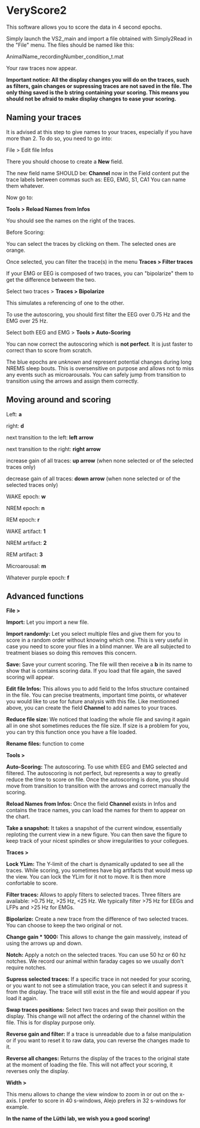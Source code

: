 # VeryScore2

This software allows you to score the data in 4 second epochs.

Simply launch the VS2_main and import a file obtained with Simply2Read in the "File" menu.
The files should be named like this:

AnimalName_recordingNumber_condition_t.mat

Your raw traces now appear.

**Important notice: All the display changes you will do on the traces, such as filters, gain changes or supressing traces are not saved in the file. The only thing saved is the b string containing your scoring. This means you should not be afraid to make display changes to ease your scoring.**

## Naming your traces
It is advised at this step to give names to your traces, especially if you have more than 2. To do so, you need to go into:

File > Edit file Infos

There you should choose to create a **New** field.

The new field name SHOULD be: **Channel**
now in the Field content put the trace labels between commas such as: EEG, EMG, S1, CA1
You can name them whatever.

Now go to:

**Tools > Reload Names from Infos**

You should see the names on the right of the traces.

Before Scoring:

You can select the traces by clicking on them. The selected ones are orange.

Once selected, you can filter the trace(s) in the menu **Traces > Filter traces**

If your EMG or EEG is composed of two traces, you can "bipolarize" them to get the difference betweem the two.

Select two traces > **Traces > Bipolarize**

This simulates a referencing of one to the other.

To use the autoscoring, you should first filter the EEG over 0.75 Hz and the EMG over 25 Hz.

Select both EEG and EMG > **Tools > Auto-Scoring**

You can now correct the autoscoring which is **not perfect**. It is just faster to correct than to score from scratch.

The blue epochs are _unknown_ and represent potential changes during long NREMS sleep bouts. This is oversensitive on purpose and allows not to miss any events such as microarousals. You can safely jump from transition to transition using the arrows and assign them correctly.


## Moving around and scoring

Left: **a**

right: **d**

next transition to the left: **left arrow**

next transition to the right: **right arrow**

increase gain of all traces: **up arrow** (when none selected or of the selected traces only)

decrease gain of all traces: **down arrow** (when none selected or of the selected traces only)

WAKE epoch: **w**

NREM epoch: **n**

REM epoch: **r**

WAKE artifact: **1**

NREM artifact: **2**

REM artifact: **3**

Microarousal: **m**

Whatever purple epoch: **f**

## Advanced functions

**File >**

**Import:** Let you import a new file.

**Import randomly:** Let you select multiple files and give them for you to score in a random order without knowing which one. This is very useful in case you need to score your files in a blind manner. We are all subjected to treatment biases so doing this removes this concern.

**Save:** Save your current scoring. The file will then receive a **b** in its name to show that is contains scoring data. If you load that file again, the saved scoring will appear.

**Edit file Infos:** This allows you to add field to the Infos structure contained in the file. You can precise treatments, important time points, or whatever you would like to use for future analysis with this file. Like mentionned above, you can create the field **Channel** to add names to your traces.

**Reduce file size:** We noticed that loading the whole file and saving it again all in one shot sometimes reduces the file size. If size is a problem for you, you can try this function once you have a file loaded.

**Rename files:** function to come

**Tools >**

**Auto-Scoring:** The autoscoring. To use whith EEG and EMG selected and filtered. The autoscoring is not perfect, but represents a way to greatly reduce the time to score on file. Once the autoscoring is done, you should move from transition to transition with the arrows and correct manually the scoring.

**Reload Names from Infos:** Once the field **Channel** exists in Infos and contains the trace names, you can load the names for them to appear on the chart.

**Take a snapshot:** It takes a snapshot of the current window, essentially reploting the current view in a new figure. You can then save the figure to keep track of your nicest spindles or show irregularities to your collegues.

**Traces >**

**Lock YLim:** The Y-limit of the chart is dynamically updated to see all the traces. While scoring, you sometimes have big artifacts that would mess up the view. You can lock the YLim for it not to move. It is then more confortable to score.

**Filter traces:** Allows to apply filters to selected traces. Three filters are available: >0.75 Hz, >25 Hz, <25 Hz. We typically filter >75 Hz for EEGs and LFPs and >25 Hz for EMGs.

**Bipolarize:** Create a new trace from the difference of two selected traces. You can choose to keep the two original or not.

**Change gain * 1000:** This allows to change the gain massively, instead of using the arrows up and down.

**Notch:** Apply a notch on the selected traces. You can use 50 hz or 60 hz notches. We record our animal within faraday cages so we usually don't require notches.

**Supress selected traces:** If a specific trace in not needed for your scoring, or you want to not see a stimulation trace, you can select it and supress it from the display. The trace will still exist in the file and would appear if you load it again.

**Swap traces positions:** Select two traces and swap their position on the display. This change will not affect the ordering of the channel within the file. This is for display purpose only.

**Reverse gain and filter:** If a trace is unreadable due to a false manipulation or if you want to reset it to raw data, you can reverse the changes made to it.

**Reverse all changes:** Returns the display of the traces to the original state at the moment of loading the file. This will not affect your scoring, it reverses only the display.

**Width >**

This menu allows to change the view window to zoom in or out on the x-axis. I prefer to score in 40 s-windows, Alejo prefers in 32 s-windows for example.


**In the name of the Lüthi lab, we wish you a good scoring!** 
